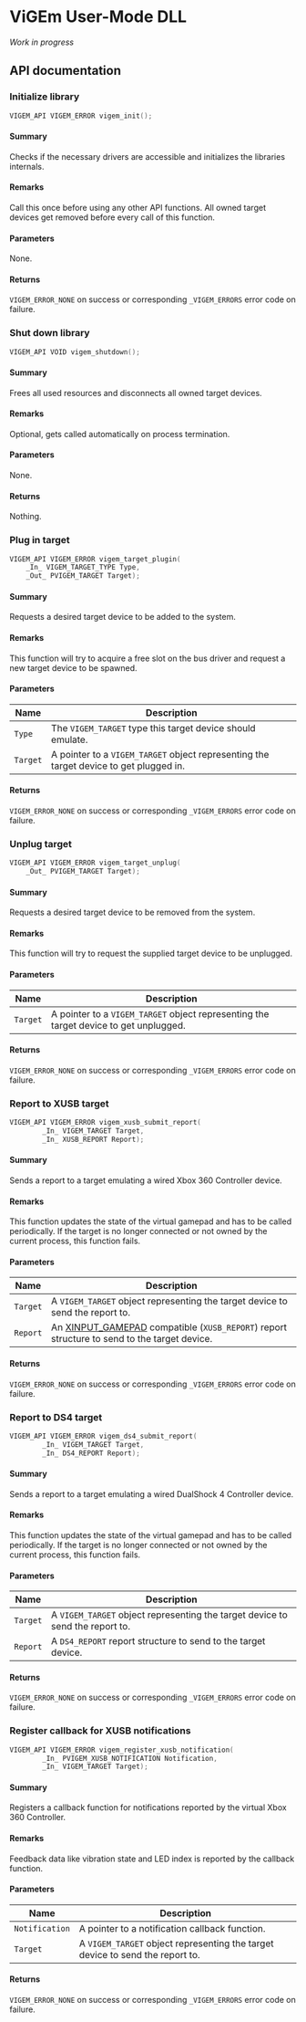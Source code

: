 # ViGEm User-Mode DLL
*Work in progress*

## API documentation

### Initialize library
```c
VIGEM_API VIGEM_ERROR vigem_init();
```
#### Summary
Checks if the necessary drivers are accessible and initializes the libraries internals.
#### Remarks
Call this once before using any other API functions. All owned target devices get removed before every call of this function.
#### Parameters
None.
#### Returns
`VIGEM_ERROR_NONE` on success or corresponding `_VIGEM_ERRORS` error code on failure.

### Shut down library
```c
VIGEM_API VOID vigem_shutdown();
```
#### Summary
Frees all used resources and disconnects all owned target devices.
#### Remarks
Optional, gets called automatically on process termination.
#### Parameters
None.
#### Returns
Nothing.

### Plug in target
```c
VIGEM_API VIGEM_ERROR vigem_target_plugin(
    _In_ VIGEM_TARGET_TYPE Type,
    _Out_ PVIGEM_TARGET Target);
```
#### Summary
Requests a desired target device to be added to the system.
#### Remarks
This function will try to acquire a free slot on the bus driver and request a new target device to be spawned.
#### Parameters
Name | Description
--- | ---
`Type` | The `VIGEM_TARGET` type this target device should emulate.
`Target` | A pointer to a `VIGEM_TARGET` object representing the target device to get plugged in.
#### Returns
`VIGEM_ERROR_NONE` on success or corresponding `_VIGEM_ERRORS` error code on failure.

### Unplug target
```c
VIGEM_API VIGEM_ERROR vigem_target_unplug(
    _Out_ PVIGEM_TARGET Target);
```
#### Summary
Requests a desired target device to be removed from the system.
#### Remarks
This function will try to request the supplied target device to be unplugged.
#### Parameters
Name | Description
--- | ---
`Target` | A pointer to a `VIGEM_TARGET` object representing the target device to get unplugged.
#### Returns
`VIGEM_ERROR_NONE` on success or corresponding `_VIGEM_ERRORS` error code on failure.

### Report to XUSB target
```c
VIGEM_API VIGEM_ERROR vigem_xusb_submit_report(
        _In_ VIGEM_TARGET Target,
        _In_ XUSB_REPORT Report);
```
#### Summary
Sends a report to a target emulating a wired Xbox 360 Controller device.
#### Remarks
This function updates the state of the virtual gamepad and has to be called periodically. If the target is no longer connected or not owned by the current process, this function fails.
#### Parameters
Name | Description
--- | ---
`Target` | A `VIGEM_TARGET` object representing the target device to send the report to.
`Report` | An [XINPUT_GAMEPAD](https://msdn.microsoft.com/en-us/library/windows/desktop/microsoft.directx_sdk.reference.xinput_gamepad%28v=vs.85%29.aspx?f=255&MSPPError=-2147217396) compatible (`XUSB_REPORT`) report structure to send to the target device.
#### Returns
`VIGEM_ERROR_NONE` on success or corresponding `_VIGEM_ERRORS` error code on failure.

### Report to DS4 target
```c
VIGEM_API VIGEM_ERROR vigem_ds4_submit_report(
        _In_ VIGEM_TARGET Target,
        _In_ DS4_REPORT Report);
```
#### Summary
Sends a report to a target emulating a wired DualShock 4 Controller device.
#### Remarks
This function updates the state of the virtual gamepad and has to be called periodically. If the target is no longer connected or not owned by the current process, this function fails.
#### Parameters
Name | Description
--- | ---
`Target` | A `VIGEM_TARGET` object representing the target device to send the report to.
`Report` | A `DS4_REPORT` report structure to send to the target device.
#### Returns
`VIGEM_ERROR_NONE` on success or corresponding `_VIGEM_ERRORS` error code on failure.

### Register callback for XUSB notifications
```c
VIGEM_API VIGEM_ERROR vigem_register_xusb_notification(
        _In_ PVIGEM_XUSB_NOTIFICATION Notification,
        _In_ VIGEM_TARGET Target);
```
#### Summary
Registers a callback function for notifications reported by the virtual Xbox 360 Controller.
#### Remarks
Feedback data like vibration state and LED index is reported by the callback function.
#### Parameters
Name | Description
--- | ---
`Notification` | A pointer to a notification callback function.
`Target` | A  `VIGEM_TARGET` object representing the target device to send the report to.
#### Returns
`VIGEM_ERROR_NONE` on success or corresponding `_VIGEM_ERRORS` error code on failure.
